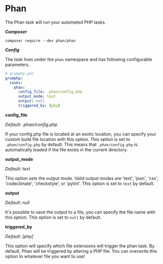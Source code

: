 # Phan

The Phan task will run your automated PHP tasks.

***Composer***

```
composer require --dev phan/phan
```

***Config***

The task lives under the `phan` namespace and has following configurable parameters.

```yaml
# grumphp.yml
grumphp:
  tasks:
    phan:
      config_file: .phan/config.php
      output_mode: text
      output: null
      triggered_by: [php]
```

**config_file**

*Default: .phan/config.php*

If your config.php file is located at an exotic location, you can specify your custom build file location with this option.
This option is set to `.phan/config.php` by default.
This means that `.phan/config.php` is automatically loaded if the file exists in the current directory.


**output_mode**

*Default: text*

This option sets the output mode. Valid output modes are 'text', 'json', 'csv', 'codeclimate', 'checkstyle', or 'pylint'.
This option is set to `text` by default.

**output**

*Default: null*

It's possible to save the output to a file, you can specify the file name with this option.
This option is set to `null` by default.

**triggered_by**

*Default: [php]*

This option will specify which file extensions will trigger the phan task.
By default, Phan will be triggered by altering a PHP file.
You can overwrite this option to whatever file you want to use!
